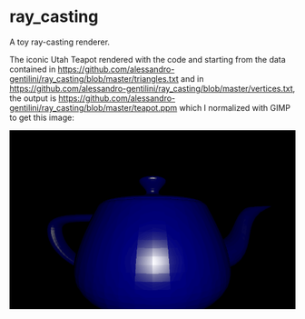 # ray_casting
A toy ray-casting renderer.

The iconic Utah Teapot rendered with the code and starting from the data contained in https://github.com/alessandro-gentilini/ray_casting/blob/master/triangles.txt and in https://github.com/alessandro-gentilini/ray_casting/blob/master/vertices.txt, the output is https://github.com/alessandro-gentilini/ray_casting/blob/master/teapot.ppm which I normalized with GIMP to get this image:

![alt text](https://github.com/alessandro-gentilini/ray_casting/blob/master/teapot.png "Utah Teapot")




